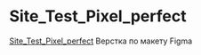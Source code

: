 # Site_Test_Pixel_perfect
<a href="https://github.com/Anomaliya11/Site_Test_Pixel_perfect/">Site_Test_Pixel_perfect</a>
Верстка по макету Figma

